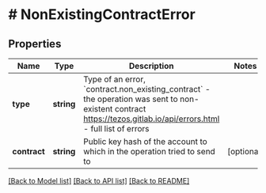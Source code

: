 # # NonExistingContractError

## Properties

Name | Type | Description | Notes
------------ | ------------- | ------------- | -------------
**type** | **string** | Type of an error, &#x60;contract.non_existing_contract&#x60; - the operation was sent to non-existent contract https://tezos.gitlab.io/api/errors.html - full list of errors |
**contract** | **string** | Public key hash of the account to which in the operation tried to send to | [optional]

[[Back to Model list]](../../README.md#models) [[Back to API list]](../../README.md#endpoints) [[Back to README]](../../README.md)
